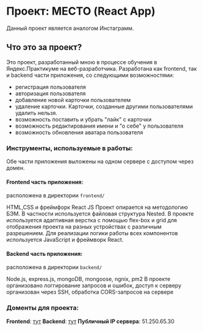 # Проект: МЕСТО (React App)
Данный проект является аналогом Инстаграмм.

## Что это за проект?
Это  проект, разработанный мною в процессе обучения в Яндекс.Практикуме на веб-разработчика.
Разработана как frontend, так и backend части приложения, со следующими возможностями: 
- регистрация пользователя
- авторизация пользователя
- добавление новой карточки пользователем
- удаление карточки. Карточки, созданные другими пользователями удалить нельзя.
- возможность поставить и убрать "лайк" с карточки
- возможность редактирования имени и "о себе" у пользователя
- возможность обновления аватара пользователя

### Инструменты, используемые в работы:
Обе части приложения выложены на одном сервере с доступом через домен.

#### Frontend часть приложения:
расположена в директории `frontend/`

HTML,CSS и фреймфорк React JS
Проект опирается на методологию БЭМ. В частности используется файловая структура Nested.
В проекте используется адаптивная верстка с помощью flex-box и grid для отображения проекта на разных устройствах с различным разрешением.
Для реализации логики работы всех компонентов используется JavaScript и фреймворк React.

#### Backend часть приложения:
расположена в директории `backend/`

Node.js, express.js, mongoDB, mongoose, ngnix, pm2
В проекте организовано логгирование запросов и ошибок, доступ к серверу организован через SSH, обработка CORS-запросов на сервере

### Доменты для проекта:
**Frontend**: [тут](inkinyam.nomoredomains.sbs)
**Backend**: [тут](api.inkinyam.nomoredomains.sbs)
**Публичный IP сервера**: 51.250.65.30


